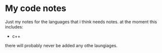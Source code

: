 # My code notes
Just my notes for the languages that i think needs notes.
at the moment this includes:
* c++

there will probably never be added any othe laungiages.
